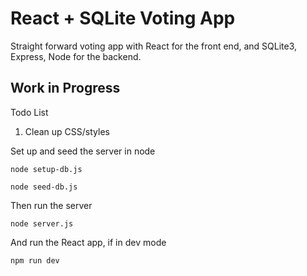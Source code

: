 # React + SQLite Voting App

Straight forward voting app with React for the front end, and SQLite3, Express, Node for the backend.

## Work in Progress
Todo List
1. Clean up CSS/styles

Set up and seed the server in node
```
node setup-db.js
```
```
node seed-db.js
```

Then run the server
```
node server.js
```

And run the React app, if in dev mode
```
npm run dev
```